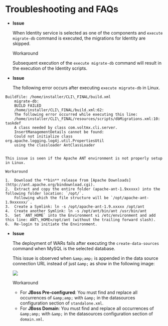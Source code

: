 ﻿
Troubleshooting and FAQs
========================

*   **Issue**
    
    When Identity service is selected as one of the components and `execute migrate-db` command is executed, the migrations for Identity are skipped.
    
    Workaround
    
    Subsequent execution of the `execute migrate-db` command will result in the execution of the Identity scripts.
    
*   **Issue**
    
    The following error occurs after executing `execute migrate-db` in Linux.
    
```
Buildfile: /home/installer/CLI\_FINAL/build.xml
    migrate-db:
    BUILD FAILED
    /home/installer/CLI\_FINAL/build.xml:62: 
    The following error occurred while executing this line:
    /home/installer/CLI\_FINAL/resources/scripts/dbMigrations.xml:10: taskdef 
    A class needed by class com.voltmx.cli.server.
    InsertManagementDetails cannot be found: 
    Could not initialize class org.apache.logging.log4j.util.PropertiesUtil 
    using the classloader AntClassLoader
    
```
    
    This issue is seen if the Apache ANT environment is not properly setup in Linux.
    
    Workaround
    
    1.  Download the **bin** release from [Apache Downloads](http://ant.apache.org/bindownload.cgi).
    2.  Extract and copy the entire folder (apache-ant-1.9xxxxx) into the following folder location: `/opt/`.  
        Following which the file structure will be `/opt/apache-ant-1.9xxxxxx/`.
    3.  Create a Symlink: ln -s /opt/apache-ant-1.9.xxxxx /opt/ant
    4.  Create another Symlink: ln -s /opt/ant/bin/ant /usr/bin/ant
    5.  Set `ANT_HOME` into the Environment vi /etc/environment and add this line: ANT\_HOME=/opt/ant (without the trailing forward slash).
    6.  Re-login to initiate the Environment.
*   **Issue**
    
    The deployment of WARs fails after executing the `create-data-sources` command when MySQL is the selected database.
    
    This issue is observed when `&amp;amp;` is appended in the data source connection URL instead of just `&amp;` as show in the following image:
    
    ![](Resources/Images/troubleshooting2.png)
    
    Workaround
    
    *   For **JBoss Pre-configured**: You must find and replace all occurrences of `&amp;amp;` with `&amp;` in the datasources configuration section of `standalone.xml`.
    *   For **JBoss Domain**: You must find and replace all occurrences of `&amp;amp;` with `&amp;` in the datasources configuration section of `domain.xml`.
